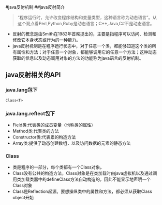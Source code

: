 #java反射机制
##java反射简介
>“程序运行时，允许改变程序结构和变量类型，这种语言称为动态语言”。从这个观点看Perl,Python,Ruby是动态语言；C++,Java,C#不是动态语言。

- 反射的概念是由Smith在1982年首席提出的，主要是指程序可以访问、检测和修改它本身状态或行为的一种能力。
- java反射机制是在程序运行状态中，对于任意一个类，都能够知道这个类的所有属性和方法；对于任意一个对象，都能够调用它的任意一个方法；这种动态获取的信息以及动态调用对象的方法的功能称为java语言的反射机制。

## java反射相关的API
### java.lang包下

~~~
Class<T>
~~~
### java.lang.reflect包下
- Field类:代表类的成员变量（也称类的属性）
- Method类:代表类的方法
- Constructor类:代表累的构造方法
- Array类:提供了动态创建数组，以及访问数据的元素的静态方法

### Class
- 类是程序的一部分，每个类都有一个Class对象。
- Class没有公共的构造方法。Class对象是在类加载时由java虚拟机以及通过调用类加载类器中的defineClass方法自动构造的，因此不能显示地声明一个Class对象
- Class是Reflection起源。要想操纵类中的属性和方法，都必须从获取Class object开始





